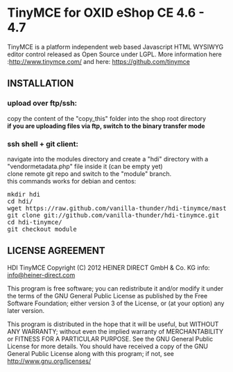 # TinyMCE for OXID eShop CE  4.6 - 4.7
TinyMCE is a platform independent web based Javascript HTML WYSIWYG editor control released as Open Source under LGPL.
More information here :http://www.tinymce.com/
and here: https://github.com/tinymce


## INSTALLATION
### upload over ftp/ssh:
copy the content of the "copy_this" folder into the shop root directory  
**if you are uploading files via ftp, switch to the binary transfer mode**  
### ssh shell + git client:
navigate into the modules directory and create a "hdi" directory with a "vendormetadata.php" file inside it (can be empty yet)  
clone remote git repo and switch to the "module" branch.  
this commands works for debian and centos:
<pre>mkdir hdi
cd hdi/
wget https://raw.github.com/vanilla-thunder/hdi-tinymce/master/copy_this/modules/hdi/vendormetadata.php
git clone git://github.com/vanilla-thunder/hdi-tinymce.git
cd hdi-tinymce/
git checkout module
</pre>


## LICENSE AGREEMENT 
   HDI TinyMCE
   Copyright (C) 2012  HEINER DIRECT GmbH & Co. KG
   info:  info@heiner-direct.com
  
   This program is free software;
   you can redistribute it and/or modify it under the terms of the GNU General Public License as published by the Free Software Foundation;
   either version 3 of the License, or (at your option) any later version.
  
   This program is distributed in the hope that it will be useful, but WITHOUT ANY WARRANTY;
   without even the implied warranty of MERCHANTABILITY or FITNESS FOR A PARTICULAR PURPOSE. See the GNU General Public License for more details.
   You should have received a copy of the GNU General Public License along with this program; if not, see <http://www.gnu.org/licenses/>
 